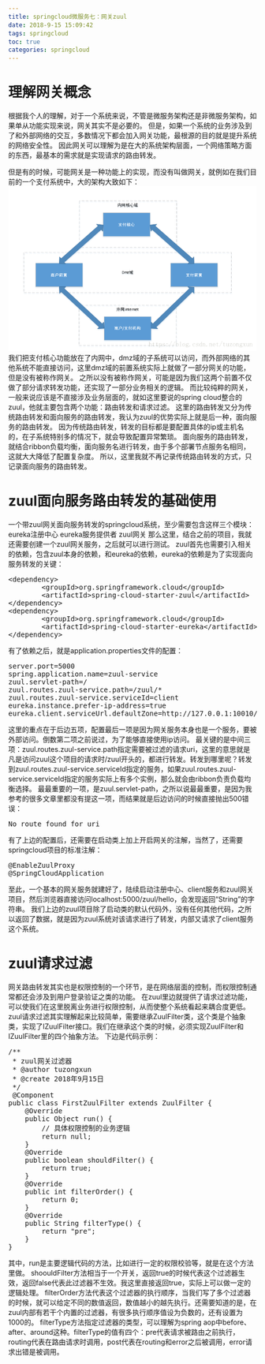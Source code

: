 ```yaml
---
title: springcloud微服务七：网关zuul
date: 2018-9-15 15:09:42
tags: springcloud
toc: true
categories: springcloud
---
```

# 理解网关概念
根据我个人的理解，对于一个系统来说，不管是微服务架构还是非微服务架构，如果单从功能实现来说，网关其实不是必要的。
但是，如果一个系统的业务涉及到了和外部网络的交互，多数情况下都会加入网关功能，最根源的目的就是提升系统的网络安全性。
因此网关可以理解为是在大的系统架构层面，一个网络策略方面的东西，最基本的需求就是实现请求的路由转发。
<!--more-->
但是有的时候，可能网关是一种功能上的实现，而没有叫做网关，就例如在我们目前的一个支付系统中，大的架构大致如下：
![cloud1](/images/springcloud/s71.png)
我们把支付核心功能放在了内网中，dmz域的子系统可以访问，而外部网络的其他系统不能直接访问，这里dmz域的前置系统实际上就做了一部分网关的功能，但是没有被称作网关。
之所以没有被称作网关，可能是因为我们这两个前置不仅做了部分请求转发功能，还实现了一部分业务相关的逻辑。
而比较纯粹的网关，一般来说应该是不直接涉及业务层面的，就如这里要说的spring cloud整合的zuul，他就主要包含两个功能：路由转发和请求过滤。
这里的路由转发又分为传统路由转发和面向服务的路由转发，我认为zuul的优势实际上就是后一种，面向服务的路由转发。
因为传统路由转发，转发的目标都是要配置具体的ip或主机名的，在子系统特别多的情况下，就会导致配置异常繁琐。
面向服务的路由转发，就结合ribbon负载均衡，面向服务名进行转发，由于多个部署节点服务名相同，这就大大降低了配置复杂度。
所以，这里我就不再记录传统路由转发的方式，只记录面向服务的路由转发。

# zuul面向服务路由转发的基础使用
一个带zuul网关面向服务转发的springcloud系统，至少需要包含这样三个模块：
eureka注册中心
eureka服务提供者
zuul网关
那么这里，结合之前的项目，我就还需要创建一个zuul网关服务，之后就可以进行测试。
zuul首先也需要引入相关的依赖，包含zuul本身的依赖，和eureka的依赖，eureka的依赖是为了实现面向服务转发的关键：
<pre>
&lt;dependency>
		&lt;groupId>org.springframework.cloud&lt;/groupId>
		&lt;artifactId>spring-cloud-starter-zuul&lt;/artifactId>
&lt;/dependency>
&lt;dependency>
		&lt;groupId>org.springframework.cloud&lt;/groupId>
		&lt;artifactId>spring-cloud-starter-eureka&lt;/artifactId>
&lt;/dependency>
</pre>

有了依赖之后，就是application.properties文件的配置：
<pre>
server.port=5000
spring.application.name=zuul-service
zuul.servlet-path=/
zuul.routes.zuul-service.path=/zuul/*
zuul.routes.zuul-service.serviceId=client
eureka.instance.prefer-ip-address=true
eureka.client.serviceUrl.defaultZone=http://127.0.0.1:10010/eureka/
</pre>

这里的重点在于后边五项，配置最后一项是因为网关服务本身也是一个服务，要被外部访问。倒数第二项之前说过，为了能够直接使用ip访问。
最关键的是中间三项：zuul.routes.zuul-service.path指定需要被过滤的请求uri，这里的意思就是凡是访问zuul这个项目的请求时/zuul开头的，都进行转发。转发到哪里呢？转发到zuul.routes.zuul-service.serviceId指定的服务，如果zuul.routes.zuul-service.serviceId指定的服务实际上有多个实例，那么就会由ribbon负责负载均衡选择。
最最重要的一项，是zuul.servlet-path，之所以说最最重要，是因为我参考的很多文章里都没有提这一项，而结果就是后边访问的时候直接抛出500错误：
<pre>
No route found for uri
</pre>

有了上边的配置后，还需要在启动类上加上开启网关的注解，当然了，还需要springcloud项目的标准注解：
<pre>
@EnableZuulProxy
@SpringCloudApplication
</pre>

至此，一个基本的网关服务就建好了，陆续启动注册中心、client服务和zuul网关项目，然后浏览器直接访问localhost:5000/zuul/hello，会发现返回“String”的字符串。
我们上边的zuul项目除了启动类的默认代码外，没有任何其他代码，之所以返回了数据，就是因为zuul系统对该请求进行了转发，内部又请求了client服务这个系统。

# zuul请求过滤
网关路由转发其实也是权限控制的一个环节，是在网络层面的控制，而权限控制通常都还会涉及到用户登录验证之类的功能。
在zuul里边就提供了请求过滤功能，可以使我们在这里脱离业务进行权限控制，从而使整个系统看起来耦合度更低。
zuul请求过滤其实理解起来比较简单，需要继承ZuulFilter类，这个类是个抽象类，实现了IZuulFilter接口。我们在继承这个类的时候，必须实现ZuulFilter和IZuulFilter里的四个抽象方法。
下边是代码示例：
<pre>
/**
 * zuul网关过滤器
 * @author tuzongxun
 * @create 2018年9月15日
 */
 @Component
public class FirstZuulFilter extends ZuulFilter {
    @Override
    public Object run() {
        // 具体权限控制的业务逻辑
        return null;
    }
    @Override
    public boolean shouldFilter() {
        return true;
    }
    @Override
    public int filterOrder() {
        return 0;
    }
    @Override
    public String filterType() {
        return "pre";
    }
}
</pre>

其中，run是主要逻辑代码的方法，比如进行一定的权限校验等，就是在这个方法里做。
shoouldFilter方法相当于一个开关，返回true的时候代表这个过滤器生效，返回false代表此过滤器不生效。我这里直接返回true，实际上可以做一定的逻辑处理。
filterOrder方法代表这个过滤器的执行顺序，当我们写了多个过滤器的时候，就可以给定不同的数值返回，数值越小的越先执行。还需要知道的是，在zuul内部有若干个内置的过滤器，有很多执行顺序值设为负数的，还有设置为1000的。
filterType方法指定过滤器的类型，可以理解为spring aop中before、after、around这种。filterType的值有四个：pre代表请求被路由之前执行，routing代表在路由请求时调用，post代表在routing和error之后被调用，error请求出错是被调用。